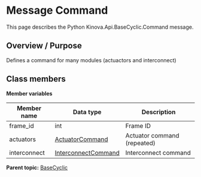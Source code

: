 # Message Command

This page describes the Python Kinova.Api.BaseCyclic.Command message.

## Overview / Purpose

Defines a command for many modules \(actuactors and interconnect\)

## Class members

 **Member variables** 

|Member name|Data type|Description|
|-----------|---------|-----------|
|frame\_id|int|Frame ID|
|actuators| [ActuatorCommand](msg_BaseCyclic_ActuatorCommand.md#)|Actuator command \(repeated\)|
|interconnect| [InterconnectCommand](msg_BaseCyclic_InterconnectCommand.md#)|Interconnect command|

**Parent topic:** [BaseCyclic](../references/summary_BaseCyclic.md)

